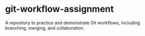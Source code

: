 # git-workflow-assignment
A repository to practice and demonstrate Git workflows, including branching, merging, and collaboration.

